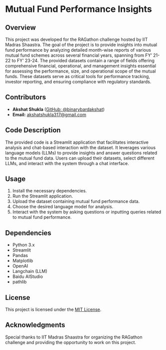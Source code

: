 # Mutual Fund Performance Insights

## Overview
This project was developed for the RAGathon challenge hosted by IIT Madras Shaastra. The goal of the project is to provide insights into mutual fund performance by analyzing detailed month-wise reports of various mutual fund schemes across several financial years, spanning from FY’ 21-22 to FY’ 23-24. The provided datasets contain a range of fields offering comprehensive financial, operational, and management insights essential for assessing the performance, size, and operational scope of the mutual funds. These datasets serve as critical tools for performance tracking, investor reporting, and ensuring compliance with regulatory standards.

## Contributors
- **Akshat Shukla** ([GitHub: @binarybardakshat](https://github.com/binarybardakshat))
- **Email:** akshatshukla317@gmail.com

## Code Description
The provided code is a Streamlit application that facilitates interactive analysis and chat-based interaction with the dataset. It leverages various language models (LLMs) to provide insights and answer questions related to the mutual fund data. Users can upload their datasets, select different LLMs, and interact with the system through a chat interface.

## Usage
1. Install the necessary dependencies.
2. Run the Streamlit application.
3. Upload the dataset containing mutual fund performance data.
4. Choose the desired language model for analysis.
5. Interact with the system by asking questions or inputting queries related to mutual fund performance.

## Dependencies
- Python 3.x
- Streamlit
- Pandas
- Matplotlib
- OpenAI
- Langchain (LLM)
- Baidu AIStudio
- pathlib

## License
This project is licensed under the [MIT License](LICENSE).

## Acknowledgments
Special thanks to IIT Madras Shaastra for organizing the RAGathon challenge and providing the opportunity to work on this project.

